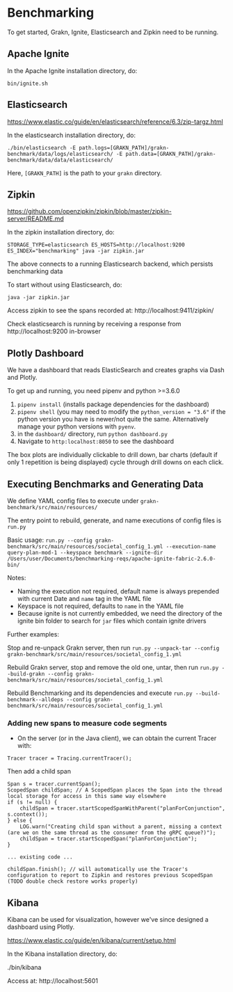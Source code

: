 # Benchmarking

To get started, Grakn, Ignite, Elasticsearch and Zipkin need to be running.

## Apache Ignite
In the Apache Ignite installation directory, do:
```
bin/ignite.sh
```

## Elasticsearch
https://www.elastic.co/guide/en/elasticsearch/reference/6.3/zip-targz.html

In the elasticsearch installation directory, do:
```
./bin/elasticsearch -E path.logs=[GRAKN_PATH]/grakn-benchmark/data/logs/elasticsearch/ -E path.data=[GRAKN_PATH]/grakn-benchmark/data/data/elasticsearch/
```
Here, `[GRAKN_PATH]` is the path to your `grakn` directory.

## Zipkin
https://github.com/openzipkin/zipkin/blob/master/zipkin-server/README.md

In the zipkin installation directory, do:

```
STORAGE_TYPE=elasticsearch ES_HOSTS=http://localhost:9200 ES_INDEX="benchmarking" java -jar zipkin.jar
```
The above connects to a running Elasticsearch backend, which persists benchmarking data

To start without using Elasticsearch, do:
```
java -jar zipkin.jar
```

Access zipkin to see the spans recorded at: http://localhost:9411/zipkin/

Check elasticsearch is running by receiving a response from http://localhost:9200 in-browser

## Plotly Dashboard

We have a dashboard that reads ElasticSearch and creates graphs via Dash and Plotly.

To get up and running, you need pipenv and python >=3.6.0

1. `pipenv install` (installs package dependencies for the dashboard)
2. `pipenv shell` (you may need to modify the `python_version = "3.6"` if the python version you have is newer/not quite the same. Alternatively manage your python versions with `pyenv`.
3. in the `dashboard/` directory, run `python dashboard.py`
4. Navigate to `http:localhost:8050` to see the dashboard

The box plots are individually clickable to drill down, bar charts (default if only 1 repetition is being displayed) cycle through drill downs on each click.

## Executing Benchmarks and Generating Data

We define YAML config files to execute under `grakn-benchmark/src/main/resources/`

The entry point to rebuild, generate, and name executions of config files is `run.py`

Basic usage:
`run.py --config grakn-benchmark/src/main/resources/societal_config_1.yml --execution-name query-plan-mod-1 --keyspace benchmark --ignite-dir /Users/user/Documents/benchmarking-reqs/apache-ignite-fabric-2.6.0-bin/`

Notes:
* Naming the execution not required, default name is always prepended with current Date and `name` tag in the YAML file
* Keyspace is not required, defaults to `name` in the YAML file
* Because ignite is not currently embedded, we need the directory of the ignite bin folder to search for `jar` files which contain ignite drivers

Further examples:

Stop and re-unpack Grakn server, then run
`run.py --unpack-tar --config grakn-benchmark/src/main/resources/societal_config_1.yml`

Rebuild Grakn server, stop and remove the old one, untar, then run
`run.py --build-grakn --config grakn-benchmark/src/main/resources/societal_config_1.yml`

Rebuild Benchmarking and its dependencies and execute
`run.py --build-benchmark--alldeps --config grakn-benchmark/src/main/resources/societal_config_1.yml`



### Adding new spans to measure code segments

* On the server (or in the Java client), we can obtain the current Tracer with:
```
Tracer tracer = Tracing.currentTracer(); 
```

Then add a child span
```
Span s = tracer.currentSpan();
ScopedSpan childSpan; // A ScopedSpan places the Span into the thread local storage for access in this same way elsewhere
if (s != null) {
    childSpan = tracer.startScopedSpanWithParent("planForConjunction", s.context());
} else {
    LOG.warn("Creating child span without a parent, missing a context (are we on the same thread as the consumer from the gRPC queue?)");
    childSpan = tracer.startScopedSpan("planForConjunction");
}

... existing code ...

childSpan.finish(); // will automatically use the Tracer's configuration to report to Zipkin and restores previous ScopedSpan (TODO double check restore works properly)
```




## Kibana
Kibana can be used for visualization, however we've since designed a dashboard using Plotly.

https://www.elastic.co/guide/en/kibana/current/setup.html

In the Kibana installation directory, do:

./bin/kibana

Access at:
http://localhost:5601
